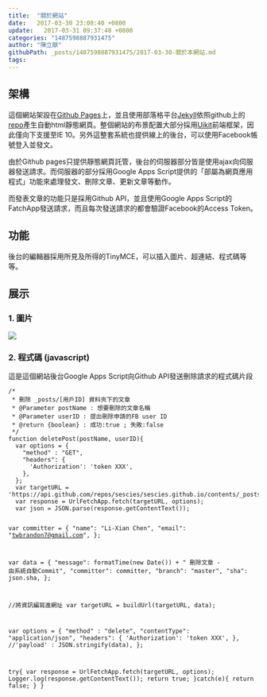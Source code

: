 ```yaml
---
title:  "關於網站"
date:   2017-03-30 23:08:40 +0800
update:   2017-03-31 09:37:48 +0800
categories: "1487598887931475"
author: "陳立献"
githubPath: _posts/1487598887931475/2017-03-30-關於本網站.md
tags: 
---
```

<h2>架構</h2>
<p>這個網站架設在<a href="https://pages.github.com/" target="_blank" rel="noopener noreferrer">Github Pages</a>上，並且使用部落格平台<a href="https://jekyllrb.com/" target="_blank" rel="noopener noreferrer">Jekyll</a>依照github上的<a href="https://github.com/sescies/sescies.github.io/tree/master/_posts" target="_blank" rel="noopener noreferrer">repo</a>產生自動html靜態網頁。整個網站的布景配置大部分採用<a href="https://getuikit.com/" target="_blank" rel="noopener noreferrer">Uikit</a>前端框架，因此僅向下支援至IE 10。另外這整套系統也提供線上的後台，可以使用Facebook帳號登入並發文。</p>
<p>由於Github pages只提供靜態網頁託管，後台的伺服器部分皆是使用ajax向伺服器發送請求。而伺服器的部分採用Google Apps Script提供的「部屬為網頁應用程式」功能來處理發文、刪除文章、更新文章等動作。</p>
<p>而發表文章的功能只是採用Github API，並且使用Google Apps Script的FatchApp發送請求，而且每次發送請求的都會驗證Facebook的Access Token。</p>
<h2>功能</h2>
<p>後台的編輯器採用所見及所得的TinyMCE，可以插入圖片、超連結、程式碼等等。</p>
<h2>展示</h2>
<h3>1. 圖片</h3>
<p><img src="http://csie.niu.edu.tw/csie102/img/logo.png" /></p>
<h3>2. 程式碼 (javascript)</h3>
<p>這是這個網站後台Google Apps Script向Github API發送刪除請求的程式碼片段</p>
<pre class="language-javascript"><code>/*
 * 刪除 _posts/[用戶ID] 資料夾下的文章
 * @Parameter postName : 想要刪除的文章名稱
 * @Parameter userID : 提出刪除申請的FB user ID
 * @return {boolean} : 成功:true ; 失敗:false
 */
function deletePost(postName, userID){
  var options = {
    "method" : "GET",
    "headers": {
      'Authorization': 'token XXX',
    },
  };
  var targetURL = 'https://api.github.com/repos/sescies/sescies.github.io/contents/_posts/'+userID+'/'+postName;
  var response = UrlFetchApp.fetch(targetURL, options);
  var json = JSON.parse(response.getContentText());
  
  var committer = {
    "name": "Li-Xian Chen",
    "email": "twbrandon7@gmail.com",
  };
  
  var data = {
    "message": formatTime(new Date()) + " 刪除文章 - 由系統自動Commit",
    "committer": committer,
    "branch": "master",
    "sha": json.sha,
  };
  
  //將資訊編寫進網址
  var targetURL = buildUrl(targetURL, data);
  
  var options = {
    "method" : "delete",
    "contentType": "application/json",
    "headers": {
      'Authorization': 'token XXX',
    },
    //'payload' : JSON.stringify(data),
  };
  
  try{
    var response = UrlFetchApp.fetch(targetURL, options);
    Logger.log(response.getContentText()); 
    return true;
  }catch(e){
    return false;
  }
}</code></pre>